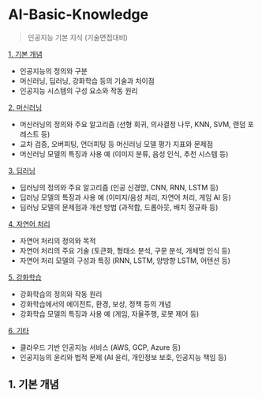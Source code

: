# AI-Basic-Knowledge
> 인공지능 기본 지식 (기술면접대비)


[1. 기본 개념](#기본개념)
- 인공지능의 정의와 구분
- 머신러닝, 딥러닝, 강화학습 등의 기술과 차이점
- 인공지능 시스템의 구성 요소와 작동 원리

[2. 머신러닝](#머신러닝)
- 머신러닝의 정의와 주요 알고리즘 (선형 회귀, 의사결정 나무, KNN, SVM, 랜덤 포레스트 등)
- 교차 검증, 오버피팅, 언더피팅 등 머신러닝 모델 평가 지표와 문제점
- 머신러닝 모델의 특징과 사용 예 (이미지 분류, 음성 인식, 추천 시스템 등)

[3. 딥러닝](#딥러닝)
- 딥러닝의 정의와 주요 알고리즘 (인공 신경망, CNN, RNN, LSTM 등)
- 딥러닝 모델의 특징과 사용 예 (이미지/음성 처리, 자연어 처리, 게임 AI 등)
- 딥러닝 모델의 문제점과 개선 방법 (과적합, 드롭아웃, 배치 정규화 등)

[4. 자연어 처리](#자연어처리)
- 자연어 처리의 정의와 목적
- 자연어 처리의 주요 기술 (토큰화, 형태소 분석, 구문 분석, 개체명 인식 등)
- 자연어 처리 모델의 구성과 특징 (RNN, LSTM, 양방향 LSTM, 어텐션 등)

[5. 강화학습](#강화학습)
- 강화학습의 정의와 작동 원리
- 강화학습에서의 에이전트, 환경, 보상, 정책 등의 개념
- 강화학습 모델의 특징과 사용 예 (게임, 자율주행, 로봇 제어 등)

[6. 기타](#기타)
- 클라우드 기반 인공지능 서비스 (AWS, GCP, Azure 등)
- 인공지능의 윤리와 법적 문제 (AI 윤리, 개인정보 보호, 인공지능 책임 등)


## 1. 기본 개념
